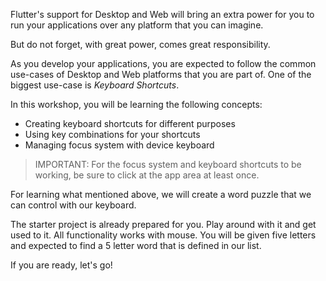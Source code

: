 Flutter's support for Desktop and Web will bring an extra power for you to run your applications over any platform that you can imagine. 

But do not forget, with great power, comes great responsibility.

As you develop your applications, you are expected to follow the common use-cases of Desktop and Web platforms that you are part of. One of the biggest use-case is _Keyboard Shortcuts_.

In this workshop, you will be learning the following concepts:

- Creating keyboard shortcuts for different purposes
- Using key combinations for your shortcuts
- Managing focus system with device keyboard

> IMPORTANT: For the focus system and keyboard shortcuts to be working, be sure to click at the app area at least once.

For learning what mentioned above, we will create a word puzzle that we can control with our keyboard. 

The starter project is already prepared for you. Play around with it and get used to it. All functionality works with mouse. You will be given five letters and expected to find a 5 letter word that is defined in our list.

If you are ready, let's go!

